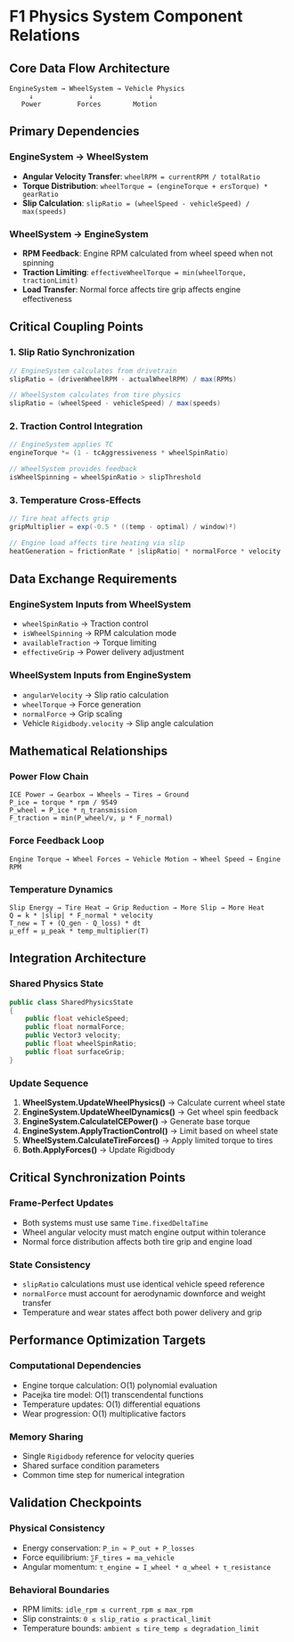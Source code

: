 # F1 Physics System Component Relations

## Core Data Flow Architecture

```
EngineSystem → WheelSystem → Vehicle Physics
     ↓              ↓              ↓
   Power         Forces        Motion
```

## Primary Dependencies

### EngineSystem → WheelSystem
- **Angular Velocity Transfer**: `wheelRPM = currentRPM / totalRatio`
- **Torque Distribution**: `wheelTorque = (engineTorque + ersTorque) * gearRatio`
- **Slip Calculation**: `slipRatio = (wheelSpeed - vehicleSpeed) / max(speeds)`

### WheelSystem → EngineSystem  
- **RPM Feedback**: Engine RPM calculated from wheel speed when not spinning
- **Traction Limiting**: `effectiveWheelTorque = min(wheelTorque, tractionLimit)`
- **Load Transfer**: Normal force affects tire grip affects engine effectiveness

## Critical Coupling Points

### 1. Slip Ratio Synchronization
```csharp
// EngineSystem calculates from drivetrain
slipRatio = (drivenWheelRPM - actualWheelRPM) / max(RPMs)

// WheelSystem calculates from tire physics  
slipRatio = (wheelSpeed - vehicleSpeed) / max(speeds)
```

### 2. Traction Control Integration
```csharp
// EngineSystem applies TC
engineTorque *= (1 - tcAggressiveness * wheelSpinRatio)

// WheelSystem provides feedback
isWheelSpinning = wheelSpinRatio > slipThreshold
```

### 3. Temperature Cross-Effects
```csharp
// Tire heat affects grip
gripMultiplier = exp(-0.5 * ((temp - optimal) / window)²)

// Engine load affects tire heating via slip
heatGeneration = frictionRate * |slipRatio| * normalForce * velocity
```

## Data Exchange Requirements

### EngineSystem Inputs from WheelSystem
- `wheelSpinRatio` → Traction control
- `isWheelSpinning` → RPM calculation mode
- `availableTraction` → Torque limiting
- `effectiveGrip` → Power delivery adjustment

### WheelSystem Inputs from EngineSystem
- `angularVelocity` → Slip ratio calculation
- `wheelTorque` → Force generation
- `normalForce` → Grip scaling
- Vehicle `Rigidbody.velocity` → Slip angle calculation

## Mathematical Relationships

### Power Flow Chain
```
ICE Power → Gearbox → Wheels → Tires → Ground
P_ice = torque * rpm / 9549
P_wheel = P_ice * η_transmission
F_traction = min(P_wheel/v, μ * F_normal)
```

### Force Feedback Loop
```
Engine Torque → Wheel Forces → Vehicle Motion → Wheel Speed → Engine RPM
```

### Temperature Dynamics
```
Slip Energy → Tire Heat → Grip Reduction → More Slip → More Heat
Q = k * |slip| * F_normal * velocity
T_new = T + (Q_gen - Q_loss) * dt
μ_eff = μ_peak * temp_multiplier(T)
```

## Integration Architecture

### Shared Physics State
```csharp
public class SharedPhysicsState
{
    public float vehicleSpeed;
    public float normalForce;
    public Vector3 velocity;
    public float wheelSpinRatio;
    public float surfaceGrip;
}
```

### Update Sequence
1. **WheelSystem.UpdateWheelPhysics()** → Calculate current wheel state
2. **EngineSystem.UpdateWheelDynamics()** → Get wheel spin feedback  
3. **EngineSystem.CalculateICEPower()** → Generate base torque
4. **EngineSystem.ApplyTractionControl()** → Limit based on wheel state
5. **WheelSystem.CalculateTireForces()** → Apply limited torque to tires
6. **Both.ApplyForces()** → Update Rigidbody

## Critical Synchronization Points

### Frame-Perfect Updates
- Both systems must use same `Time.fixedDeltaTime`
- Wheel angular velocity must match engine output within tolerance
- Normal force distribution affects both tire grip and engine load

### State Consistency
- `slipRatio` calculations must use identical vehicle speed reference
- `normalForce` must account for aerodynamic downforce and weight transfer
- Temperature and wear states affect both power delivery and grip

## Performance Optimization Targets

### Computational Dependencies
- Engine torque calculation: O(1) polynomial evaluation
- Pacejka tire model: O(1) transcendental functions
- Temperature updates: O(1) differential equations
- Wear progression: O(1) multiplicative factors

### Memory Sharing
- Single `Rigidbody` reference for velocity queries
- Shared surface condition parameters
- Common time step for numerical integration

## Validation Checkpoints

### Physical Consistency
- Energy conservation: `P_in ≈ P_out + P_losses`
- Force equilibrium: `∑F_tires = ma_vehicle`
- Angular momentum: `τ_engine = I_wheel * α_wheel + τ_resistance`

### Behavioral Boundaries  
- RPM limits: `idle_rpm ≤ current_rpm ≤ max_rpm`
- Slip constraints: `0 ≤ slip_ratio ≤ practical_limit`
- Temperature bounds: `ambient ≤ tire_temp ≤ degradation_limit`